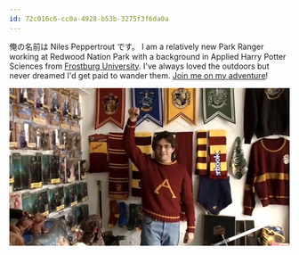 ```yaml
---
id: 72c016c6-cc0a-4928-b53b-3275f3f6da0a
---
```

俺の名前は Niles Peppertrout です。 I am a relatively new Park Ranger working at Redwood Nation Park with a background in Applied Harry Potter Sciences from [Frostburg University](http://frostburg.edu). I've always loved the outdoors but never dreamed I'd get paid to wander them. [Join me on my adventure](/blog)!

![Me](/assets/img/me.jpg)
